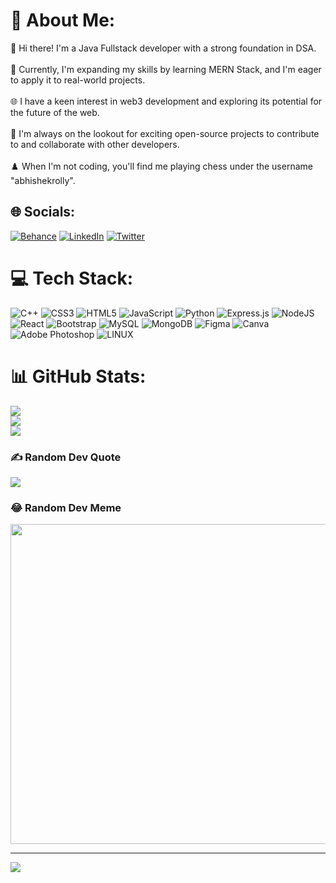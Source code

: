 # 💫 About Me:
👋 Hi there! I'm a Java Fullstack developer with a strong foundation in DSA.<br><br>📖 Currently, I'm expanding my skills by learning MERN Stack, and I'm eager to apply it to real-world projects.<br><br>🌐 I have a keen interest in web3 development and exploring its potential for the future of the web.<br><br>🤝 I'm always on the lookout for exciting open-source projects to contribute to and collaborate with other developers.<br><br>♟️ When I'm not coding, you'll find me playing chess under the username "abhishekrolly".


## 🌐 Socials:
[![Behance](https://img.shields.io/badge/Behance-1769ff?logo=behance&logoColor=white)](https://behance.net/abhishekkr4) [![LinkedIn](https://img.shields.io/badge/LinkedIn-%230077B5.svg?logo=linkedin&logoColor=white)](https://linkedin.com/in/abhishekhitk) [![Twitter](https://img.shields.io/badge/Twitter-%231DA1F2.svg?logo=Twitter&logoColor=white)](https://twitter.com/abh1shekkr) 

# 💻 Tech Stack:
![C++](https://img.shields.io/badge/c++-%2300599C.svg?style=flat&logo=c%2B%2B&logoColor=white) ![CSS3](https://img.shields.io/badge/css3-%231572B6.svg?style=flat&logo=css3&logoColor=white) ![HTML5](https://img.shields.io/badge/html5-%23E34F26.svg?style=flat&logo=html5&logoColor=white) ![JavaScript](https://img.shields.io/badge/javascript-%23323330.svg?style=flat&logo=javascript&logoColor=%23F7DF1E) ![Python](https://img.shields.io/badge/python-3670A0?style=flat&logo=python&logoColor=ffdd54) ![Express.js](https://img.shields.io/badge/express.js-%23404d59.svg?style=flat&logo=express&logoColor=%2361DAFB) ![NodeJS](https://img.shields.io/badge/node.js-6DA55F?style=flat&logo=node.js&logoColor=white) ![React](https://img.shields.io/badge/react-%2320232a.svg?style=flat&logo=react&logoColor=%2361DAFB) ![Bootstrap](https://img.shields.io/badge/bootstrap-%23563D7C.svg?style=flat&logo=bootstrap&logoColor=white) ![MySQL](https://img.shields.io/badge/mysql-%2300f.svg?style=flat&logo=mysql&logoColor=white) ![MongoDB](https://img.shields.io/badge/MongoDB-%234ea94b.svg?style=flat&logo=mongodb&logoColor=white) 	![Figma](https://img.shields.io/badge/figma-%23F24E1E.svg?style=flat&logo=figma&logoColor=white) ![Canva](https://img.shields.io/badge/Canva-%2300C4CC.svg?style=flat&logo=Canva&logoColor=white) ![Adobe Photoshop](https://img.shields.io/badge/adobephotoshop-%2331A8FF.svg?style=flat&logo=adobephotoshop&logoColor=white) ![LINUX](https://img.shields.io/badge/Linux-FCC624?style=flat&logo=linux&logoColor=black)
# 📊 GitHub Stats:
![](https://github-readme-stats.vercel.app/api?username=abhishekk7r&theme=nightowl&hide_border=false&include_all_commits=false&count_private=false)<br/>
![](https://github-readme-streak-stats.herokuapp.com/?user=abhishekk7r&theme=nightowl&hide_border=false)<br/>
![](https://github-readme-stats.vercel.app/api/top-langs/?username=abhishekk7r&theme=nightowl&hide_border=false&include_all_commits=false&count_private=false&layout=compact)

### ✍️ Random Dev Quote
![](https://quotes-github-readme.vercel.app/api?type=horizontal&theme=tokyonight)

### 😂 Random Dev Meme
<img src="https://random-memer.herokuapp.com/" width="512px"/>

---
[![](https://visitcount.itsvg.in/api?id=abhishekk7r&icon=9&color=1)](https://visitcount.itsvg.in)

<!-- Proudly created with GPRM ( https://gprm.itsvg.in ) -->
